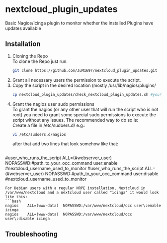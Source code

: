 # nextcloud_plugin_updates
Basic Nagios/Icinga plugin to monitor whether the installed Plugins have updates available

## Installation
1. Cloning the Repo  
   To clone the Repo just run:
   ```bash
   git clone https://github.com/JuM1697/nextcloud_plugin_updates.git
   ```
2. Grant all necessary users the permission to execute the script.
3. Copy the script in the desired location (mostly /usr/lib/nagios/plugins/
   ```bash
   cp nextcloud_plugin_updates/check_nextcloud_plugin_updates.sh #your_path_goes_here
   ```
4. Grant the nagios user sudo permissions  
   To grant the nagios (or any other user that will run the script who is not root) you need to grant some special sudo permissions to execute the script without any issues. The recommended way to do so is:  
   Create a file in /etc/sudoers.d/ e.g.:
   ```bash
   vi /etc/sudoers.d/nagios
   ```
   after that add two lines that look somehow like that:
   ```bash
#user_who_runs_the_script	  ALL=(#webserver_user)  NOPASSWD:#path_to_your_occ_command user\:enable #nextcloud_username_used_to_monitor
#user_who_runs_the_script	  ALL=(#webserver_user)  NOPASSWD:#path_to_your_occ_command user\:disable #nextcloud_username_used_to_monitor
```
For Debian users with a regular NRPE installation, Nextcloud in /var/www/nextcloud and a nextcloud user called "icinga" it would look like this:
```bash
nagios	  ALL=(www-data)  NOPASSWD:/var/www/nextcloud/occ user\:enable icinga
nagios	  ALL=(www-data)  NOPASSWD:/var/www/nextcloud/occ user\:disable icinga
```
## Troubleshooting

